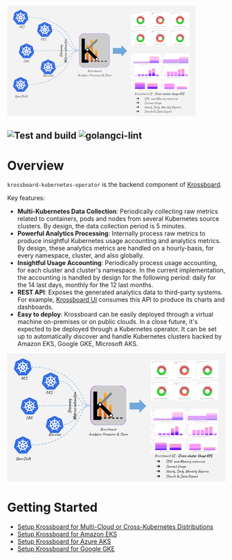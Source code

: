 ![](krossboard-architecture-thumbnail.png)


![Test and build](https://github.com/2-alchemists/krossboard-kubernetes-operator/workflows/test-and-build/badge.svg)
![golangci-lint](https://github.com/2-alchemists/krossboard-kubernetes-operator/workflows/golangci-lint/badge.svg)
---

# Overview
`krossboard-kubernetes-operator` is the backend component of [Krossboard](https://github.com/2-alchemists/krossboard).

Key features:

* **Multi-Kubernetes Data Collection**: Periodically collecting raw metrics related to containers, pods and nodes from several Kubernetes source clusters. By design, the data collection period is 5 minutes.
* **Powerful Analytics Processing**: Internally process raw metrics to produce insightful Kubernetes usage accounting and analytics metrics. By design, these analytics metrics are handled on a hourly-basis, for every namespace, cluster, and also globally.
* **Insightful Usage Accounting**: Periodically process usage accounting, for each cluster and cluster's namespace. In the current implementation, the accounting is handled by design for the following period:  daily for the 14 last days, monthly for the 12 last months.
* **REST API**: Exposes the generated analytics data to third-party systems. For example, [Krossboard UI](https://github.com/2-alchemists/krossboard-ui) consumes this API to produce its charts and dashboards.
* **Easy to deploy**: Krossboard can be easily deployed through a virtual machine on-premises or on public clouds. In a close future, it's expected to be deployed through a Kubernetes operator. It can be set up to automatically discover and handle Kubernetes clusters backed by Amazon EKS, Google GKE, Microsoft AKS.

![](krossboard-architecture-overview.png)


# Getting Started

* [Setup Krossboard for Multi-Cloud or Cross-Kubernetes Distributions](https://krossboard.app/docs/60_deploy-for-cross-cloud-and-on-premises-kubernetes/)
* [Setup Krossboard for Amazon EKS](https://krossboard.app/docs/50_deploy-for-amazon-eks/)
* [Setup Krossboard for Azure AKS](https://krossboard.app/docs/30_deploy-for-azure-aks/)
* [Setup Krossboard for Google GKE](https://krossboard.app/docs/20_deploy-for-google-gke/)
